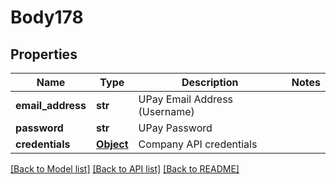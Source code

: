 # Body178

## Properties
Name | Type | Description | Notes
------------ | ------------- | ------------- | -------------
**email_address** | **str** | UPay Email Address (Username) | 
**password** | **str** | UPay Password | 
**credentials** | [**Object**](Object.md) | Company API credentials | 

[[Back to Model list]](../README.md#documentation-for-models) [[Back to API list]](../README.md#documentation-for-api-endpoints) [[Back to README]](../README.md)

